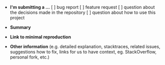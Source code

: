 - **I'm submitting a ...**
  [ ] bug report
  [ ] feature request
  [ ] question about the decisions made in the repository
  [ ] question about how to use this project

- **Summary**

- **Link to minimal reproduction**
  <!--
  please provide a link to a minimal reproduction of the issue e.g. on https://livecodes.io
  You may use this as a starting point: https://livecodes.io/?x=id/6sdjrf25i67
  -->

- **Other information** (e.g. detailed explanation, stacktraces, related issues, suggestions how to fix, links for us to have context, eg. StackOverflow, personal fork, etc.)
